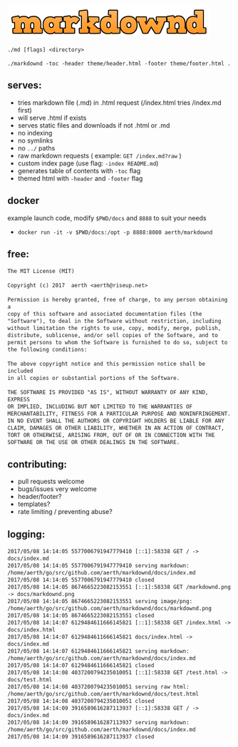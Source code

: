 ![markdownd](https://github.com/aerth/markdownd/blob/master/docs/markdownd.png?raw=true)

`./md [flags] <directory>`

`./markdownd -toc -header theme/header.html -footer theme/footer.html .`

## serves:

  * tries markdown file (.md) in .html request (/index.html tries /index.md first)
  * will serve .html if exists
  * serves static files and downloads if not .html or .md
  * no indexing
  * no symlinks
  * no `../` paths
  * raw markdown requests ( example: `GET /index.md?raw` )
  * custom index page (use flag: `-index README.md`)
  * generates table of contents with `-toc` flag
  * themed html with `-header` and `-footer` flag

## docker

example launch code, modify `$PWD/docs` and `8888` to suit your needs

  * `docker run -it -v $PWD/docs:/opt -p 8888:8080 aerth/markdownd`

## free:

	The MIT License (MIT)
	
	Copyright (c) 2017  aerth <aerth@riseup.net>
	
	Permission is hereby granted, free of charge, to any person obtaining a 
	copy of this software and associated documentation files (the 
	"Software"), to deal in the Software without restriction, including 
	without limitation the rights to use, copy, modify, merge, publish, 
	distribute, sublicense, and/or sell copies of the Software, and to 
	permit persons to whom the Software is furnished to do so, subject to 
	the following conditions:
	
	The above copyright notice and this permission notice shall be included 
	in all copies or substantial portions of the Software.
	
	THE SOFTWARE IS PROVIDED "AS IS", WITHOUT WARRANTY OF ANY KIND, EXPRESS 
	OR IMPLIED, INCLUDING BUT NOT LIMITED TO THE WARRANTIES OF 
	MERCHANTABILITY, FITNESS FOR A PARTICULAR PURPOSE AND NONINFRINGEMENT. 
	IN NO EVENT SHALL THE AUTHORS OR COPYRIGHT HOLDERS BE LIABLE FOR ANY 
	CLAIM, DAMAGES OR OTHER LIABILITY, WHETHER IN AN ACTION OF CONTRACT, 
	TORT OR OTHERWISE, ARISING FROM, OUT OF OR IN CONNECTION WITH THE 
	SOFTWARE OR THE USE OR OTHER DEALINGS IN THE SOFTWARE.
	
## contributing:

  * pull requests welcome
  * bugs/issues very welcome
  * header/footer?
  * templates?
  * rate limiting / preventing abuse?

## logging:

	2017/05/08 14:14:05 5577006791947779410 [::1]:58338 GET / -> docs/index.md
	2017/05/08 14:14:05 5577006791947779410 serving markdown: /home/aerth/go/src/github.com/aerth/markdownd/docs/index.md
	2017/05/08 14:14:05 5577006791947779410 closed
	2017/05/08 14:14:05 8674665223082153551 [::1]:58338 GET /markdownd.png -> docs/markdownd.png
	2017/05/08 14:14:05 8674665223082153551 serving image/png: /home/aerth/go/src/github.com/aerth/markdownd/docs/markdownd.png
	2017/05/08 14:14:05 8674665223082153551 closed
	2017/05/08 14:14:07 6129484611666145821 [::1]:58338 GET /index.html -> docs/index.html
	2017/05/08 14:14:07 6129484611666145821 docs/index.html -> docs/index.md
	2017/05/08 14:14:07 6129484611666145821 serving markdown: /home/aerth/go/src/github.com/aerth/markdownd/docs/index.md
	2017/05/08 14:14:07 6129484611666145821 closed
	2017/05/08 14:14:08 4037200794235010051 [::1]:58338 GET /test.html -> docs/test.html
	2017/05/08 14:14:08 4037200794235010051 serving raw html: /home/aerth/go/src/github.com/aerth/markdownd/docs/test.html
	2017/05/08 14:14:08 4037200794235010051 closed
	2017/05/08 14:14:09 3916589616287113937 [::1]:58338 GET / -> docs/index.md
	2017/05/08 14:14:09 3916589616287113937 serving markdown: /home/aerth/go/src/github.com/aerth/markdownd/docs/index.md
	2017/05/08 14:14:09 3916589616287113937 closed
